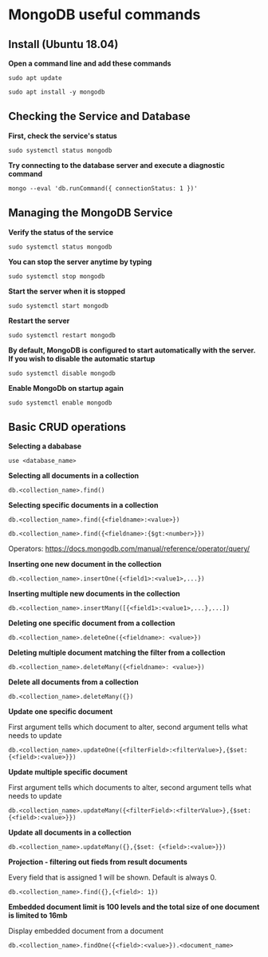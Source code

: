 # MongoDB useful commands

## Install (Ubuntu 18.04)
**Open a command line and add these commands**

`sudo apt update`

`sudo apt install -y mongodb`

## Checking the Service and Database

**First, check the service's status**

`sudo systemctl status mongodb`

**Try connecting to the database server and execute a diagnostic command**

`mongo --eval 'db.runCommand({ connectionStatus: 1 })'`

## Managing the MongoDB Service

**Verify the status of the service**

`sudo systemctl status mongodb`

**You can stop the server anytime by typing**

`sudo systemctl stop mongodb`

**Start the server when it is stopped**

`sudo systemctl start mongodb`

**Restart the server**

`sudo systemctl restart mongodb`

**By default, MongoDB is configured to start automatically with the server. If you wish to disable the automatic startup**

`sudo systemctl disable mongodb`

**Enable MongoDb on startup again**

`sudo systemctl enable mongodb`

## Basic CRUD operations

**Selecting a dababase**

`use <database_name>`

**Selecting all documents in a collection**

`db.<collection_name>.find()`

**Selecting specific documents in a collection**

`db.<collection_name>.find({<fieldname>:<value>})`

`db.<collection_name>.find({<fieldname>:{$gt:<number>}})`

Operators: https://docs.mongodb.com/manual/reference/operator/query/


**Inserting one new document in the collection**

`db.<collection_name>.insertOne({<field1>:<value1>,...})`

**Inserting multiple new documents in the collection**

`db.<collection_name>.insertMany([{<field1>:<value1>,...},...])`

**Deleting one specific document from a collection**

`db.<collection_name>.deleteOne({<fieldname>: <value>})`

**Deleting multiple document matching the filter from a collection**

`db.<collection_name>.deleteMany({<fieldname>: <value>})`

**Delete all documents from a collection**

`db.<collection_name>.deleteMany({})`

**Update one specific document**

First argument tells which document to alter, second argument tells what needs to update 

`db.<collection_name>.updateOne({<filterField>:<filterValue>},{$set: {<field>:<value>}})`

**Update multiple specific document**

First argument tells which documents to alter, second argument tells what needs to update  

`db.<collection_name>.updateMany({<filterField>:<filterValue>},{$set: {<field>:<value>}})`

**Update all documents in a collection**

`db.<collection_name>.updateMany({},{$set: {<field>:<value>}})`


**Projection - filtering out fieds from result documents**

Every field that is assigned 1 will be shown. Default is always 0.

`db.<collection_name>.find({},{<field>: 1})`


**Embedded document limit is 100 levels and the total size of one document is limited to 16mb**

Display embedded document from a document

`db.<collection_name>.findOne({<field>:<value>}).<document_name>`





